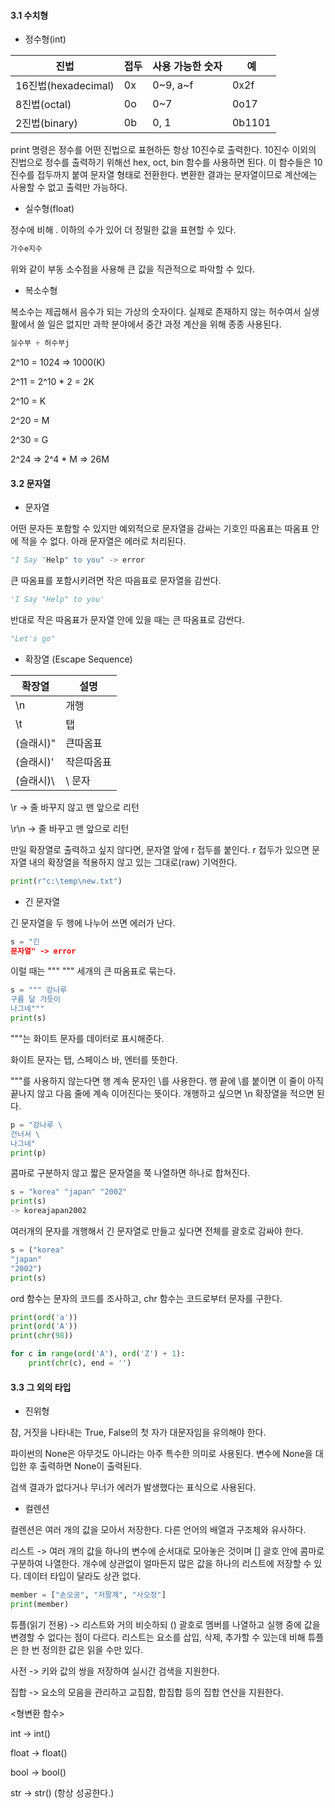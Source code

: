#### 3.1 수치형



- 정수형(int)



| 진법                | 접두 | 사용 가능한 숫자 | 예     |
| ------------------- | ---- | ---------------- | ------ |
| 16진법(hexadecimal) | 0x   | 0~9, a~f         | 0x2f   |
| 8진법(octal)        | 0o   | 0~7              | 0o17   |
| 2진법(binary)       | 0b   | 0, 1             | 0b1101 |



print 명령은 정수를 어떤 진법으로 표현하든 항상 10진수로 출력한다. 10진수 이외의 진법으로 정수를 출력하기 위해선 hex, oct, bin 함수를 사용하면 된다. 이 함수들은 10진수를 접두까지 붙여 문자열 형태로 전환한다. 변환한 결과는 문자열이므로 계산에는 사용할 수 없고 출력만 가능하다.



- 실수형(float)

  

정수에 비해 . 이하의 수가 있어 더 정밀한 값을 표현할 수 있다. 

```python
가수e지수
```

위와 같이 부동 소수점을 사용해 큰 값을 직관적으로 파악할 수 있다.



- 복소수형



복소수는 제곱해서 음수가 되는 가상의 숫자이다. 실제로 존재하지 않는 허수여서 실생활에서 쓸 일은 없지만 과학 분야에서 중간 과정 계산을 위해 종종 사용된다.

```python
실수부 + 허수부j
```



2^10 = 1024 => 1000(K)

2^11 = 2^10 * 2 = 2K

2^10 = K

2^20 = M

2^30 = G

2^24 => 2^4 * M => 26M



#### 3.2 문자열



- 문자열



어떤 문자든 포함할 수 있지만 예외적으로 문자열을 감싸는 기호인 따옴표는 따옴표 안에 적을 수 없다. 아래 문자열은 에러로 처리된다.

```python
"I Say "Help" to you" -> error
```

큰 따옴표를 포함시키려면 작은 따음표로 문자열을 감싼다.

```python
'I Say "Help" to you'
```

반대로 작은 따옴표가 문자열 안에 있을 때는 큰 따옴표로 감싼다.

```python
"Let's go"
```



- 확장열 (Escape Sequence)



| 확장열     | 설명       |
| ---------- | ---------- |
| \n         | 개행       |
| \t         | 탭         |
| \(슬래시)" | 큰따옴표   |
| \(슬래시)' | 작은따옴표 |
| \(슬래시)\ | \ 문자     |



\r -> 줄 바꾸지 않고 맨 앞으로 리턴

\r\n -> 줄 바꾸고 맨 앞으로 리턴



만일 확장열로 출력하고 싶지 않다면, 문자열 앞에 r 접두를 붙인다. r 접두가 있으면 문자열 내의 확장열을 적용하지 않고 있는 그대로(raw) 기억한다.

```python
print(r"c:\temp\new.txt")
```



- 긴 문자열



긴 문자열을 두 행에 나누어 쓰면 에러가 난다.

```python
s = "긴
문자열" -> error
```



이럴 때는 """ """ 세개의 큰 따옴표로 묶는다.

```python
s = """ 강나루
구름 달 가듯이
나그네"""
print(s)
```

"""는 화이트 문자를 데이터로 표시해준다.

화이트 문자는 탭, 스페이스 바, 엔터를 뜻한다.

"""를 사용하지 않는다면 행 계속 문자인 \를 사용한다. 행 끝에 \를 붙이면 이 줄이 아직 끝나지 않고 다음 줄에 계속 이어진다는 뜻이다. 개행하고 싶으면 \n 확장열을 적으면 된다.

```python
p = "강나루 \
건너서 \
나그네"
print(p)
```

콤마로 구분하지 않고 짧은 문자열을 쭉 나열하면 하나로 합쳐진다. 

```python
s = "korea" "japan" "2002"
print(s)
-> koreajapan2002
```

여러개의 문자를 개행해서 긴 문자열로 만들고 싶다면 전체를 괄호로 감싸야 한다.

```python
s = ("korea"
"japan"
"2002")
print(s)
```

ord 함수는 문자의 코드를 조사하고, chr 함수는 코드로부터 문자를 구한다.

```python
print(ord('a'))
print(ord('A'))
print(chr(98))

for c in range(ord('A'), ord('Z') + 1):
    print(chr(c), end = '')
```



#### 3.3 그 외의 타입



- 진위형



참, 거짓을 나타내는 True, False의 첫 자가 대문자임을 유의해야 한다. 

파이썬의 None은 아무것도 아니라는 아주 특수한 의미로 사용된다. 변수에 None을 대입한 후 출력하면 None이 출력된다.

검색 결과가 없다거나 무너가 에러가 발생했다는 표식으로 사용된다.



- 컬렌션



컬렌션은 여러 개의 값을 모아서 저장한다. 다른 언어의 배열과 구조체와 유사하다. 



리스트 -> 여러 개의 값을 하나의 변수에 순서대로 모아놓은 것이며 [] 괄호 안에 콤마로 구분하여 나열한다. 개수에 상관없이 얼마든지 많은 값을 하나의 리스트에 저장할 수 있다. 데이터 타입이 달라도 상관 없다.

```python
member = ["손오공", "저팔계", "사오정"]
print(member)
```



튜플(읽기 전용) -> 리스트와 거의 비슷하되 () 괄호로 멤버를 나열하고 실행 중에 값을 변경할 수 없다는 점이 다르다. 리스트는 요소를 삽입, 삭제, 추가할 수 있는데 비해 튜플은 한 번 정의한 값은 읽을 수만 있다.



사전 -> 키와 값의 쌍을 저장하여 실시간 검색을 지원한다.



집합 -> 요소의 모음을 관리하고 교집합, 합집합 등의 집합 연산을 지원한다.



<형변환 함수>



int -> int()

float -> float()

bool -> bool()

str -> str() (항상 성공한다.)